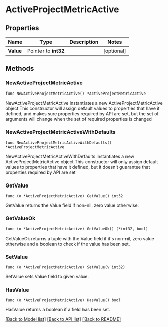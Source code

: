 # ActiveProjectMetricActive

## Properties

Name | Type | Description | Notes
------------ | ------------- | ------------- | -------------
**Value** | Pointer to **int32** |  | [optional] 

## Methods

### NewActiveProjectMetricActive

`func NewActiveProjectMetricActive() *ActiveProjectMetricActive`

NewActiveProjectMetricActive instantiates a new ActiveProjectMetricActive object
This constructor will assign default values to properties that have it defined,
and makes sure properties required by API are set, but the set of arguments
will change when the set of required properties is changed

### NewActiveProjectMetricActiveWithDefaults

`func NewActiveProjectMetricActiveWithDefaults() *ActiveProjectMetricActive`

NewActiveProjectMetricActiveWithDefaults instantiates a new ActiveProjectMetricActive object
This constructor will only assign default values to properties that have it defined,
but it doesn't guarantee that properties required by API are set

### GetValue

`func (o *ActiveProjectMetricActive) GetValue() int32`

GetValue returns the Value field if non-nil, zero value otherwise.

### GetValueOk

`func (o *ActiveProjectMetricActive) GetValueOk() (*int32, bool)`

GetValueOk returns a tuple with the Value field if it's non-nil, zero value otherwise
and a boolean to check if the value has been set.

### SetValue

`func (o *ActiveProjectMetricActive) SetValue(v int32)`

SetValue sets Value field to given value.

### HasValue

`func (o *ActiveProjectMetricActive) HasValue() bool`

HasValue returns a boolean if a field has been set.


[[Back to Model list]](../README.md#documentation-for-models) [[Back to API list]](../README.md#documentation-for-api-endpoints) [[Back to README]](../README.md)


